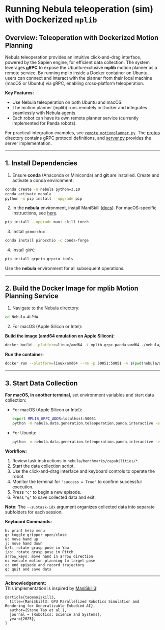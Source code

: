 # Running Nebula teleoperation (sim) with Dockerized `mplib`

## Overview: Teleoperation with Dockerized Motion Planning

Nebula teleoperation provides an intuitive click-and-drag interface, powered by the Sapien engine, for efficient data collection. The system leverages **gRPC** to expose the Ubuntu-exclusive **mplib** motion planner as a remote service. By running mplib inside a Docker container on Ubuntu, users can connect and interact with the planner from their local machine (macOS or Ubuntu) via gRPC, enabling cross-platform teleoperation.

**Key Features:**
- Use Nebula teleoperation on both Ubuntu and macOS.
- The motion planner (mplib) runs remotely in Docker and integrates seamlessly with Nebula agents.
- Each robot can have its own remote planner service (currently implemented for Panda robots).

For practical integration examples, see [`remote_motionplanner.py`](panda/remote_motionplanner.py). The [protos](panda/protos) directory contains gRPC protocol definitions, and [server.py](panda/server.py) provides the server implementation.

---

## 1. Install Dependencies

1. Ensure **conda** (Anaconda or Miniconda) and **git** are installed. Create and activate a conda environment:
  ```bash
  conda create -n nebula python=3.10
  conda activate nebula
  python -m pip install --upgrade pip
  ```

2. In the **nebula** environment, install ManiSkill ([docs](https://maniskill.readthedocs.io/en/latest/user_guide/getting_started/installation.html)). For macOS-specific instructions, see [here](https://maniskill.readthedocs.io/en/latest/user_guide/getting_started/macos_install.html).
  ```bash
  pip install --upgrade mani_skill torch
  ```

3. Install `pinocchio`:
  ```bash
  conda install pinocchio -c conda-forge
  ```

4. Install `gRPC`:
  ```bash
  pip install grpcio grpcio-tools
  ```

Use the **nebula** environment for all subsequent operations.

---

## 2. Build the Docker Image for **mplib** Motion Planning Service

1. Navigate to the Nebula directory:
  ```bash
  cd Nebula-ALPHA
  ```

2. For macOS (Apple Silicon or Intel):

  **Build the image (amd64 emulation on Apple Silicon):**
  ```bash
  docker build --platform=linux/amd64 -t mplib-grpc-panda:amd64 ./nebula/data/generation/teleoperation/panda
  ```

  **Run the container:**
  ```bash
  docker run --platform=linux/amd64 --rm -p 50051:50051 -v $(pwd)nebula/assets:/app/assets mplib-grpc-panda:amd64
  ```

---

## 3. Start Data Collection

**For macOS, in another terminal**, set environment variables and start data collection:

- For macOS (Apple Silicon or Intel):
  ```bash
  export MPLIB_GRPC_ADDR=localhost:50051
  python -m nebula.data.generation.teleoperation.panda.interactive -e Control-PegInsertionSide-Medium --save-video --subtask-idx 3 --task_instruction="Pick up a orange-white peg and insert the orange end into the box with a hole in it." --use-remote
  ```
- For Ubuntu:
  ```bash
  python -m nebula.data.generation.teleoperation.panda.interactive -e Control-PegInsertionSide-Medium --save-video --subtask-idx 3 --task_instruction="Pick up a orange-white peg and insert the orange end into the box with a hole in it."
  ```

**Workflow:**
1. Review task instructions in `nebula/benchmarks/capabilities/*`.
2. Start the data collection script.
3. Use the click-and-drag interface and keyboard controls to operate the robot.
4. Monitor the terminal for `"success = True"` to confirm successful execution.
5. Press `"c"` to begin a new episode.
6. Press `"q"` to save collected data and exit.

**Note:** The `--subtask-idx` argument organizes collected data into separate subfolders for each session.

**Keyboard Commands:**
```
h: print help menu
g: toggle gripper open/close
u: move hand up
j: move hand down
k/l: rotate grasp pose in Yaw
i/o: rotate grasp pose in Pitch
arrow_keys: move hand in arrow direction
n: execute motion planning to target pose
c: end episode and record trajectory
q: quit and save data
```

---

**Acknowledgement:**  
This implementation is inspired by [ManiSkill3](https://github.com/haosulab/ManiSkill):

```
@article{taomaniskill3,
  title={ManiSkill3: GPU Parallelized Robotics Simulation and Rendering for Generalizable Embodied AI},
  author={Stone Tao et al.},
  journal = {Robotics: Science and Systems},
  year={2025},
}
```
